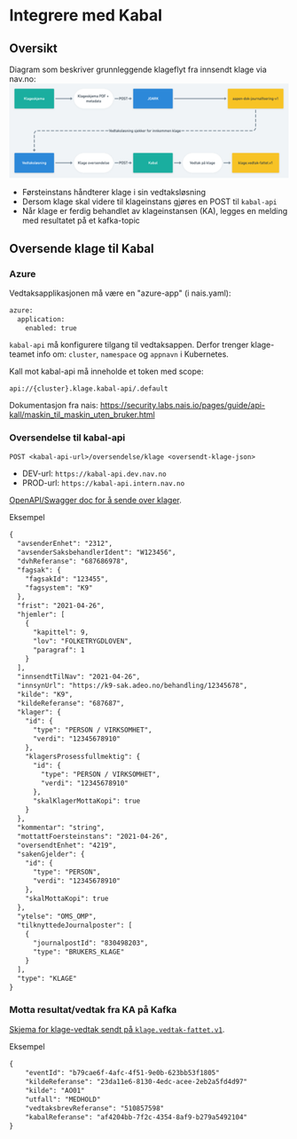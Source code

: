 # Integrere med Kabal

## Oversikt

Diagram som beskriver grunnleggende klageflyt fra innsendt klage via nav.no:
![](klage_teknisk.png "Dataflyt")

- Førsteinstans håndterer klage i sin vedtaksløsning
- Dersom klage skal videre til klageinstans gjøres en POST til `kabal-api`
- Når klage er ferdig behandlet av klageinstansen (KA), legges en melding med resultatet på et kafka-topic

## Oversende klage til Kabal

### Azure

Vedtaksapplikasjonen må være en "azure-app" (i nais.yaml):

```
azure:
  application:
    enabled: true
```

`kabal-api` må konfigurere tilgang til vedtaksappen. Derfor trenger klage-teamet info om: `cluster`, `namespace`
og `appnavn` i Kubernetes.

Kall mot kabal-api må inneholde et token med scope:

```
api://{cluster}.klage.kabal-api/.default
```

Dokumentasjon fra nais: https://security.labs.nais.io/pages/guide/api-kall/maskin_til_maskin_uten_bruker.html

### Oversendelse til kabal-api

```
POST <kabal-api-url>/oversendelse/klage <oversendt-klage-json>
```

- DEV-url: `https://kabal-api.dev.nav.no`
- PROD-url: `https://kabal-api.intern.nav.no`

[OpenAPI/Swagger doc for å sende over klager](https://kabal-api.dev.nav.no/swagger-ui/?urls.primaryName=external#/).

Eksempel

````
{
  "avsenderEnhet": "2312",
  "avsenderSaksbehandlerIdent": "W123456",
  "dvhReferanse": "687686978",
  "fagsak": {
    "fagsakId": "123455",
    "fagsystem": "K9"
  },
  "frist": "2021-04-26",
  "hjemler": [
    {
      "kapittel": 9,
      "lov": "FOLKETRYGDLOVEN",
      "paragraf": 1
    }
  ],
  "innsendtTilNav": "2021-04-26",
  "innsynUrl": "https://k9-sak.adeo.no/behandling/12345678",
  "kilde": "K9",
  "kildeReferanse": "687687",
  "klager": {
    "id": {
      "type": "PERSON / VIRKSOMHET",
      "verdi": "12345678910"
    },
    "klagersProsessfullmektig": {
      "id": {
        "type": "PERSON / VIRKSOMHET",
        "verdi": "12345678910"
      },
      "skalKlagerMottaKopi": true
    }
  },
  "kommentar": "string",
  "mottattFoersteinstans": "2021-04-26",
  "oversendtEnhet": "4219",
  "sakenGjelder": {
    "id": {
      "type": "PERSON",
      "verdi": "12345678910"
    },
    "skalMottaKopi": true
  },
  "ytelse": "OMS_OMP",
  "tilknyttedeJournalposter": [
    {
      "journalpostId": "830498203",
      "type": "BRUKERS_KLAGE"
    }
  ],
  "type": "KLAGE"
}
````

### Motta resultat/vedtak fra KA på Kafka

[Skjema for klage-vedtak sendt på `klage.vedtak-fattet.v1`](../schema/klagevedtak-fattet.json).

Eksempel

```
{
    "eventId": "b79cae6f-4afc-4f51-9e0b-623bb53f1805"
    "kildeReferanse": "23da11e6-8130-4edc-acee-2eb2a5fd4d97"
    "kilde": "AO01"
    "utfall": "MEDHOLD"
    "vedtaksbrevReferanse": "510857598"
    "kabalReferanse": "af4204bb-7f2c-4354-8af9-b279a5492104"
}
```
